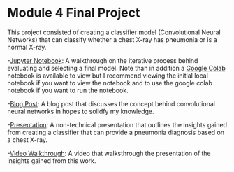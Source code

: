 # Module 4 Final Project

This project consisted of creating a classifier model (Convolutional Neural Networks) that can classify whether a chest X-ray has pneumonia or is a normal X-ray.

-[Jupyter Notebook](student_final.ipynb): A walkthrough on the iterative process behind evaluating and selecting a final model. Note than in addition a [Google Colab](student_final_colab_linked.ipynb) notebook is available to view but I recommend viewing the initial local notebook if you want to view the notebook and to use the google colab notebook if you want to run the notebook. 

-[Blog Post](https://kahmadi94.medium.com/solidifying-my-knowledge-of-convolutional-neural-networks-576fa9e9730b): A blog post that discusses the concept behind convolutional neural networks in hopes to solidfy my knowledge.

-[Presentation](presentation.pdf): A non-technical presentation that outlines the insights gained from creating a classifier that can provide a pneumonia diagnosis based on a chest X-ray.

-[Video Walkthrough](https://drive.google.com/file/d/1VyNFCJJXfXtRSrZeffKBDs7ce4iNXkZy/view?usp=sharing): A video that walksthrough the presentation of the insights gained from this work. 

